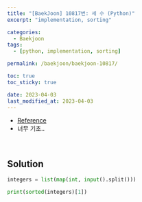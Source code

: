 ```yaml
---
title: "[BaekJoon] 10817번: 세 수 (Python)"
excerpt: "implementation, sorting"

categories:
  - Baekjoon
tags:
  - [python, implementation, sorting]

permalink: /baekjoon/baekjoon-10817/

toc: true
toc_sticky: true

date: 2023-04-03
last_modified_at: 2023-04-03
---
```


- [Reference](https://www.acmicpc.net/problem/10817)
- 너무 기초..

<br>

## Solution

```python
integers = list(map(int, input().split()))

print(sorted(integers)[1])
```